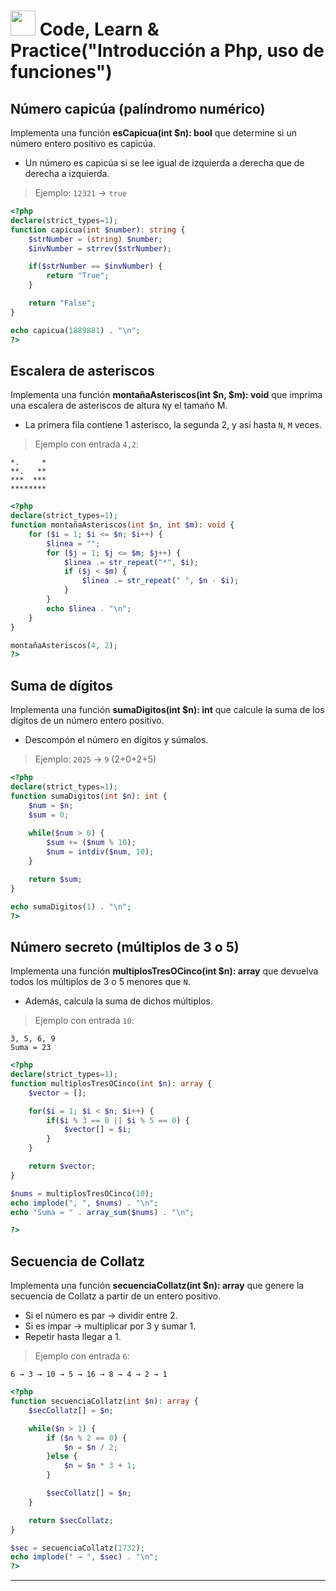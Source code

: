 # <img src=../../../../images/computer.png width="40"> Code, Learn & Practice("Introducción a Php, uso de funciones")

## Número capicúa (palíndromo numérico)

Implementa una función __esCapicua(int $n): bool__ que determine si un número entero positivo es capicúa.

- Un número es capicúa si se lee igual de izquierda a derecha que de derecha a izquierda.

> Ejemplo: `12321` → `true`

```php
<?php
declare(strict_types=1);
function capicua(int $number): string {
    $strNumber = (string) $number;
    $invNumber = strrev($strNumber);

    if($strNumber == $invNumber) {
        return "True";
    }

    return "False";
}

echo capicua(1889881) . "\n";
?>
```

## Escalera de asteriscos

Implementa una función __montañaAsteriscos(int $n, $m): void__ que imprima una escalera de asteriscos de altura `N`y el tamaño M.

- La primera fila contiene 1 asterisco, la segunda 2, y así hasta `N`, `M` veces.

> Ejemplo con entrada `4,2`:

```text
*.     *
**.   **
***  ***
********
```

```php
<?php
declare(strict_types=1);
function montañaAsteriscos(int $n, int $m): void {
    for ($i = 1; $i <= $n; $i++) {
        $linea = "";
        for ($j = 1; $j <= $m; $j++) {
            $linea .= str_repeat("*", $i);
            if ($j < $m) {
                $linea .= str_repeat(" ", $n - $i);
            }
        }
        echo $linea . "\n";
    }
}

montañaAsteriscos(4, 2);
?>
```

## Suma de dígitos

Implementa una función __sumaDigitos(int $n): int__ que calcule la suma de los dígitos de un número entero positivo.

- Descompón el número en dígitos y súmalos.

> Ejemplo: `2025` → `9` (2+0+2+5)

```php
<?php
declare(strict_types=1);
function sumaDigitos(int $n): int {
    $num = $n;
    $sum = 0;
    
    while($num > 0) {
        $sum += ($num % 10);
        $num = intdiv($num, 10);
    }

    return $sum;
}

echo sumaDigitos(1) . "\n";
?>
```

## Número secreto (múltiplos de 3 o 5)

Implementa una función __multiplosTresOCinco(int $n): array__ que devuelva todos los múltiplos de 3 o 5 menores que `N`.

- Además, calcula la suma de dichos múltiplos.

> Ejemplo con entrada `10`:

```code
3, 5, 6, 9
Suma = 23
```

```php
<?php
declare(strict_types=1);
function multiplosTresOCinco(int $n): array {
    $vector = [];

    for($i = 1; $i < $n; $i++) {
        if($i % 3 == 0 || $i % 5 == 0) {
            $vector[] = $i;
        }
    }

    return $vector;
} 

$nums = multiplosTresOCinco(10);
echo implode(", ", $nums) . "\n";
echo "Suma = " . array_sum($nums) . "\n";

?>
```

## Secuencia de Collatz

Implementa una función __secuenciaCollatz(int $n): array__ que genere la secuencia de Collatz a partir de un entero positivo.

- Si el número es par → dividir entre 2.  
- Si es impar → multiplicar por 3 y sumar 1.  
- Repetir hasta llegar a 1.

> Ejemplo con entrada `6`:

```code
6 → 3 → 10 → 5 → 16 → 8 → 4 → 2 → 1
```

```php
<?php
function secuenciaCollatz(int $n): array {
    $secCollatz[] = $n;

    while($n > 1) {
        if ($n % 2 == 0) {
            $n = $n / 2;
        }else {
            $n = $n * 3 + 1;
        }

        $secCollatz[] = $n;
    }

    return $secCollatz;
}

$sec = secuenciaCollatz(1732);
echo implode(" → ", $sec) . "\n";
?>
```

---
